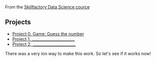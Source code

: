 From the [Skillfactory Data Science cource](https://skillfactory.ru/data-scientist)

## Projects
* [Project 0. Game: Guess the number](https://github.com/AlekseyTau/SF_DS_TAU/tree/main/project_0)
* [Project 1. ______________________]()
* [Project 2. ______________________]()


There was a very lon way to make this work. So let's see if it works now!

